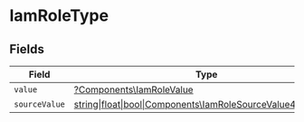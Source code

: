 # IamRoleType


## Fields

| Field                                                                                                        | Type                                                                                                         | Required                                                                                                     | Description                                                                                                  | Example                                                                                                      |
| ------------------------------------------------------------------------------------------------------------ | ------------------------------------------------------------------------------------------------------------ | ------------------------------------------------------------------------------------------------------------ | ------------------------------------------------------------------------------------------------------------ | ------------------------------------------------------------------------------------------------------------ |
| `value`                                                                                                      | [?Components\IamRoleValue](../../Models/Components/IamRoleValue.md)                                          | :heavy_minus_sign:                                                                                           | N/A                                                                                                          | admin                                                                                                        |
| `sourceValue`                                                                                                | [string\|float\|bool\|Components\IamRoleSourceValue4\|array\|null](../../Models/Components/IamRoleSourceValue.md) | :heavy_minus_sign:                                                                                           | N/A                                                                                                          |                                                                                                              |